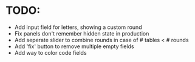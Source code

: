 
# TODO:

 - Add input field for letters, showing a custom round
 - Fix panels don't remember hidden state in production
 - Add seperate slider to combine rounds in case of # tables < # rounds
 - Add 'fix' button to remove multiple empty fields
 - Add way to color code fields
 
